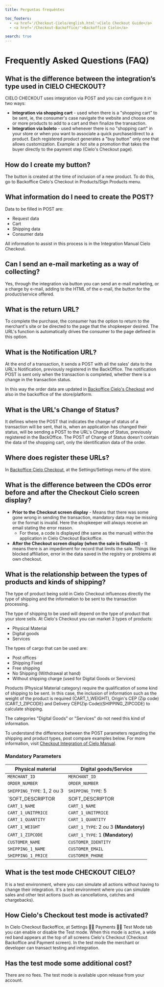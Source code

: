 ```yaml
---
title: Perguntas frequêntes

toc_footers:
  - <a href='/Checkout-Cielo/english.html'>Cielo Checkout Guide</a>
  - <a href='/Checkout-Backoffice/'>Backoffice Cielo</a>

search: true
---
```


# Frequently Asked Questions (FAQ)

## What is the difference between the integration’s type used in CIELO CHECKOUT?

CIELO CHECKOUT uses integration via POST and you can configure it in two ways:

* **Integration via shopping cart** - used when there is a "shopping cart" to be sent, ie, the consumer's case navigate the website and choose one or more products to add to a cart and then finalize the transaction.
* **Integration via boleto** - used whenever there is no "shopping cart" in your store or when you want to associate a quick purchase/direct to a product. Each registered product generates a "buy button" only one that allows customization. Example: a hot site a promotion that takes the buyer directly to the payment step (Cielo's Checkout page).

## How do I create my button?

The button is created at the time of inclusion of a new product. To do this, go to   Backoffice Cielo's Checkout in Products/Sign Products menu.

## What information do I need to create the POST?

Data to be filled in POST are:

* Request data
* Cart
* Shipping data
* Consumer data

All information to assist in this process is in the Integration Manual Cielo Checkout.

## Can I send an e-mail marketing as a way of collecting?

Yes, through the integration via button you can send an e-mail marketing, or a charge by e-mail, adding to the HTML of the e-mail, the button for the product/service offered.

## What is the return URL?

To complete the purchase, the consumer has the option to return to the merchant's site or be directed to the page that the shopkeeper desired. The URL's function is automatically drives the consumer to the page defined in this option.

## What is the Notification URL?

At the end of a transaction, it sends a POST with all the sales' data to the URL's Notification, previously registered in the BackOffice. The notification POST is sent only when the transaction is completed, whether there is a change in the transaction status.

In this way the order data are updated in [Backoffice Cielo's Checkout](http://developercielo.github.io/Checkout-Backoffice/) and also in the backoffice of the store/platform.

## What is the URL's Change of Status?

It defines where the POST that indicates the change of status of a transaction will be sent, that is, when an application has changed their status, will be sending a POST to the URL's Change of Status, previously registered in the BackOffice. The POST of Change of Status doesn't contain the data of the shopping cart, only the identification data of the order.

## Where does register these URLs?

In [Backoffice Cielo Checkout](developercielo.github.io/Checkout-Backoffice/), at the Settings/Settings menu of the store.

## What is the difference between the CDOs error before and after the Checkout Cielo screen display?

* **Prior to the Checkout screen display** - Means that there was some gone wrong in sending the transaction, mandatory data may be missing or the format is invalid. Here the shopkeeper will always receive an email stating the error reason.
    * For these, a code is displayed (the same as the manual) within the application in Cielo Checkout Backoffice.
* **After the Checkout screen display (when the sale is finalized)** - It means there is an impediment for record that limits the sale. Things like blocked affiliation, error in the data saved in the registry or problems at own checkout.

## What is the relationship between the types of products and kinds of shipping?

The type of product being sold in Cielo Checkout influences directly the type of shipping and the information to be sent to the transaction processing.

The type of shipping to be used will depend on the type of product that your store sells. At Cielo's Checkout you can market 3 types of products:

* Physical Material
* Digital goods
* Services

The types of cargo that can be used are:

* Post offices
* Shipping Fixed
* Free shipping
* No Shipping (Withdrawal at hand)
* Without shipping charge (used for Digital Goods or Services)

Products (Physical Material category) require the qualification of some kind of shipping to be sent. In this case, the inclusion of information such as the weight of the product is required (CART_1_WEIGHT), Origin's CEP (Zip code)(CART_1_ZIPCODE) and Delivery CEP(Zip Code)(SHIPPING_ZIPCODE) to calculate shipping.

The categories "Digital Goods" or "Services" do not need this kind of information.

To understand the difference between the POST parameters regarding the shipping and product types, post compare examples below. For more information, visit [Checkout Integration of Cielo Manual](/Checkout-Cielo/english.html).

### Mandatory Parameters

|Physical material|Digital goods/Service|
|---------------|----------------|
|`MERCHANT_ID`|`MERCHANT_ID`|
|`ORDER_NUMBER`|`ORDER_NUMBER`|
|`SHIPPING_TYPE`: 1, 2 ou 3|`SHIPPING_TYPE`: 5|
|`SOFT_DESCRIPTOR|SOFT_DESCRIPTOR|
|`CART_1_NAME`|`CART_1_NAME`|
|`CART_1_UNITPRICE`|`CART_1_UNITPRICE`|
|`CART_1_QUANTITY`|`CART_1_QUANTITY`|
|`CART_1_WEIGHT`|`CART_1_TYPE`: 2 ou 3 **(Mandatory)**|
|`CART_1_ZIPCODE`|`CART_1_TYPE`: 1 **(Mandatory)**|
|`CUSTOMER_NAME`|`CUSTOMER_IDENTITY`|
|`SHIPPING_1_NAME`|`CUSTOMER_EMAIL`|
|`SHIPPING_1_PRICE`|`CUSTOMER_PHONE`|

## What is the test mode CHECKOUT CIELO?

It is a test environment, where you can simulate all actions without having to change their integration. It's a test environment where you can simulate sales and other test actions (such as cancellations, catches and chargebacks).

## How Cielo's Checkout test mode is activated?

In Cielo Checkout Backoffice, at Settings  Payments  Test Mode tab you can enable or disable the Test mode. When this mode is active, a wide red band appears at the top of all screens Cielo's Checkout (Checkout Backoffice and Payment screen). In the test mode the merchant or developer can transact testing and integration.

## Has the test mode some additional cost?

There are no fees. The test mode is available upon release from your account.
